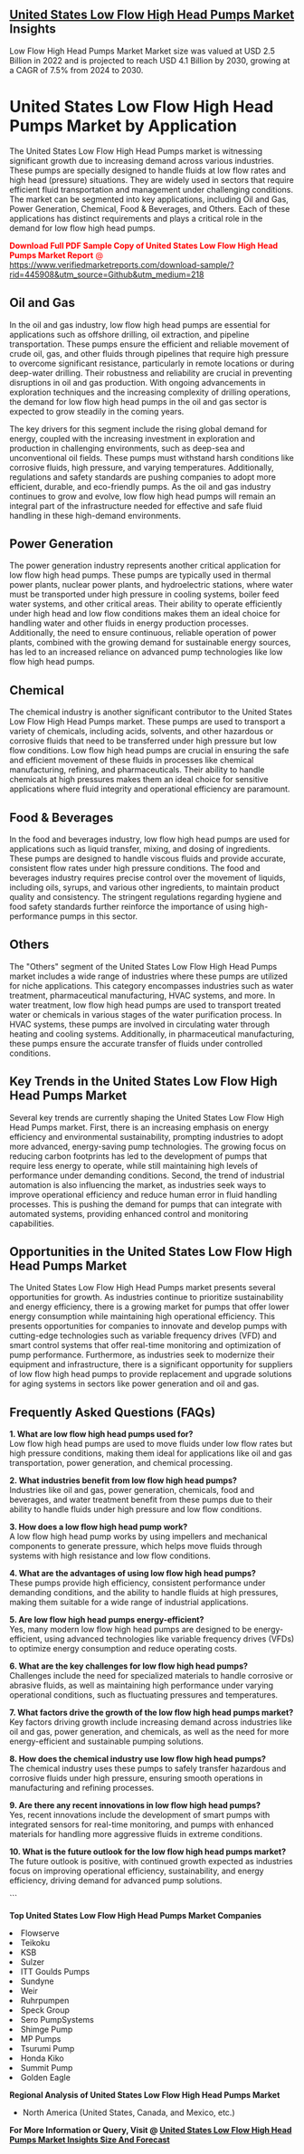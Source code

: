 <h2><a href="https://www.verifiedmarketreports.com/download-sample/?rid=445908&amp;utm_source=Github&amp;utm_medium=218" target="_blank">United States Low Flow High Head Pumps Market</a> Insights</h2><p>Low Flow High Head Pumps Market Market size was valued at USD 2.5 Billion in 2022 and is projected to reach USD 4.1 Billion by 2030, growing at a CAGR of 7.5% from 2024 to 2030.</p><p> <h1>United States Low Flow High Head Pumps Market by Application</h1> <p>The United States Low Flow High Head Pumps market is witnessing significant growth due to increasing demand across various industries. These pumps are specially designed to handle fluids at low flow rates and high head (pressure) situations. They are widely used in sectors that require efficient fluid transportation and management under challenging conditions. The market can be segmented into key applications, including Oil and Gas, Power Generation, Chemical, Food & Beverages, and Others. Each of these applications has distinct requirements and plays a critical role in the demand for low flow high head pumps. <p><span class=""><span style="color: #ff0000;"><strong>Download Full PDF Sample Copy of United States Low Flow High Head Pumps Market Report</strong> @ </span><a href="https://www.verifiedmarketreports.com/download-sample/?rid=445908&amp;utm_source=Github&amp;utm_medium=218" target="_blank">https://www.verifiedmarketreports.com/download-sample/?rid=445908&amp;utm_source=Github&amp;utm_medium=218</a></span></p></p> <h2>Oil and Gas</h2> <p>In the oil and gas industry, low flow high head pumps are essential for applications such as offshore drilling, oil extraction, and pipeline transportation. These pumps ensure the efficient and reliable movement of crude oil, gas, and other fluids through pipelines that require high pressure to overcome significant resistance, particularly in remote locations or during deep-water drilling. Their robustness and reliability are crucial in preventing disruptions in oil and gas production. With ongoing advancements in exploration techniques and the increasing complexity of drilling operations, the demand for low flow high head pumps in the oil and gas sector is expected to grow steadily in the coming years.</p> <p>The key drivers for this segment include the rising global demand for energy, coupled with the increasing investment in exploration and production in challenging environments, such as deep-sea and unconventional oil fields. These pumps must withstand harsh conditions like corrosive fluids, high pressure, and varying temperatures. Additionally, regulations and safety standards are pushing companies to adopt more efficient, durable, and eco-friendly pumps. As the oil and gas industry continues to grow and evolve, low flow high head pumps will remain an integral part of the infrastructure needed for effective and safe fluid handling in these high-demand environments.</p> <h2>Power Generation</h2> <p>The power generation industry represents another critical application for low flow high head pumps. These pumps are typically used in thermal power plants, nuclear power plants, and hydroelectric stations, where water must be transported under high pressure in cooling systems, boiler feed water systems, and other critical areas. Their ability to operate efficiently under high head and low flow conditions makes them an ideal choice for handling water and other fluids in energy production processes. Additionally, the need to ensure continuous, reliable operation of power plants, combined with the growing demand for sustainable energy sources, has led to an increased reliance on advanced pump technologies like low flow high head pumps.</p> <pWith the transition towards renewable energy and the aging infrastructure of existing power plants, there is an increasing emphasis on upgrading and maintaining efficient pump systems. This segment benefits from the ongoing development of nuclear power stations and other renewable energy projects, which demand high-efficiency pumping solutions. Moreover, the rising need for more sustainable and energy-efficient power generation methods encourages the adoption of these pumps. As the power generation sector becomes more diversified and complex, low flow high head pumps will continue to play an indispensable role in meeting operational and environmental objectives.</p> <h2>Chemical</h2> <p>The chemical industry is another significant contributor to the United States Low Flow High Head Pumps market. These pumps are used to transport a variety of chemicals, including acids, solvents, and other hazardous or corrosive fluids that need to be transferred under high pressure but low flow conditions. Low flow high head pumps are crucial in ensuring the safe and efficient movement of these fluids in processes like chemical manufacturing, refining, and pharmaceuticals. Their ability to handle chemicals at high pressures makes them an ideal choice for sensitive applications where fluid integrity and operational efficiency are paramount.</p> <pThe increasing demand for specialty chemicals and the expansion of the pharmaceutical industry are among the key factors driving the growth of this segment. In addition, the need for strict safety protocols and environmental regulations in the chemical industry pushes companies to adopt pumps that provide consistent performance under demanding conditions. Low flow high head pumps are particularly valuable in ensuring that chemical processes run smoothly while minimizing the risk of accidents or contamination. As the chemical industry continues to evolve and grow, especially in areas like biotechnology and green chemistry, the market for low flow high head pumps is expected to expand accordingly.</p> <h2>Food & Beverages</h2> <p>In the food and beverages industry, low flow high head pumps are used for applications such as liquid transfer, mixing, and dosing of ingredients. These pumps are designed to handle viscous fluids and provide accurate, consistent flow rates under high pressure conditions. The food and beverages industry requires precise control over the movement of liquids, including oils, syrups, and various other ingredients, to maintain product quality and consistency. The stringent regulations regarding hygiene and food safety standards further reinforce the importance of using high-performance pumps in this sector.</p> <pThe growing demand for processed and packaged food, along with the increasing trend of automation in food production, drives the need for specialized pumps like low flow high head pumps. Additionally, with the rising consumer preference for healthier and natural ingredients, the food and beverage industry is focusing on improving operational efficiency and reducing waste. These pumps play an essential role in achieving these goals, especially in large-scale production facilities. As consumer tastes continue to evolve and the industry seeks more sustainable practices, the demand for low flow high head pumps is expected to remain strong in the food and beverage sector.</p> <h2>Others</h2> <p>The "Others" segment of the United States Low Flow High Head Pumps market includes a wide range of industries where these pumps are utilized for niche applications. This category encompasses industries such as water treatment, pharmaceutical manufacturing, HVAC systems, and more. In water treatment, low flow high head pumps are used to transport treated water or chemicals in various stages of the water purification process. In HVAC systems, these pumps are involved in circulating water through heating and cooling systems. Additionally, in pharmaceutical manufacturing, these pumps ensure the accurate transfer of fluids under controlled conditions.</p> <pAs industries continue to innovate and expand, the demand for low flow high head pumps in these diverse applications is expected to rise. The versatility of these pumps, combined with their ability to provide consistent performance under low flow and high head conditions, makes them indispensable across multiple sectors. As companies continue to seek out more efficient and sustainable solutions, the low flow high head pumps market is likely to experience growth in these secondary segments as well, driven by both technological advancements and increased demand for fluid handling solutions.</p> <h2>Key Trends in the United States Low Flow High Head Pumps Market</h2> <p>Several key trends are currently shaping the United States Low Flow High Head Pumps market. First, there is an increasing emphasis on energy efficiency and environmental sustainability, prompting industries to adopt more advanced, energy-saving pump technologies. The growing focus on reducing carbon footprints has led to the development of pumps that require less energy to operate, while still maintaining high levels of performance under demanding conditions. Second, the trend of industrial automation is also influencing the market, as industries seek ways to improve operational efficiency and reduce human error in fluid handling processes. This is pushing the demand for pumps that can integrate with automated systems, providing enhanced control and monitoring capabilities.</p> <pAnother important trend is the rise in demand for pumps capable of handling more aggressive and hazardous fluids. As industries such as chemicals, oil, and gas push for deeper exploration and more challenging environments, the need for pumps that can handle corrosive, abrasive, and high-pressure fluids continues to grow. In addition, there is a clear shift towards more compact, modular pump designs that can easily be integrated into existing systems. This trend not only improves space utilization but also facilitates the maintenance and repair of pumps in complex industrial setups. With these trends, the low flow high head pumps market is expected to evolve significantly in the coming years, focusing on improved performance, sustainability, and operational efficiency.</p> <h2>Opportunities in the United States Low Flow High Head Pumps Market</h2> <p>The United States Low Flow High Head Pumps market presents several opportunities for growth. As industries continue to prioritize sustainability and energy efficiency, there is a growing market for pumps that offer lower energy consumption while maintaining high operational efficiency. This presents opportunities for companies to innovate and develop pumps with cutting-edge technologies such as variable frequency drives (VFD) and smart control systems that offer real-time monitoring and optimization of pump performance. Furthermore, as industries seek to modernize their equipment and infrastructure, there is a significant opportunity for suppliers of low flow high head pumps to provide replacement and upgrade solutions for aging systems in sectors like power generation and oil and gas.</p> <pAdditionally, the expansion of the renewable energy sector offers new growth prospects, especially as hydroelectric, geothermal, and biomass energy projects require reliable pumping solutions. The increasing demand for water treatment solutions, driven by growing environmental concerns and stricter regulations, also presents opportunities for low flow high head pumps in municipal and industrial water treatment applications. These evolving trends, combined with the growing need for energy-efficient and sustainable solutions across diverse industries, ensure that the market for low flow high head pumps will remain robust, offering significant growth opportunities for companies in the sector.</p> <h2>Frequently Asked Questions (FAQs)</h2> <p><strong>1. What are low flow high head pumps used for?</strong><br> Low flow high head pumps are used to move fluids under low flow rates but high pressure conditions, making them ideal for applications like oil and gas transportation, power generation, and chemical processing.</p> <p><strong>2. What industries benefit from low flow high head pumps?</strong><br> Industries like oil and gas, power generation, chemicals, food and beverages, and water treatment benefit from these pumps due to their ability to handle fluids under high pressure and low flow conditions.</p> <p><strong>3. How does a low flow high head pump work?</strong><br> A low flow high head pump works by using impellers and mechanical components to generate pressure, which helps move fluids through systems with high resistance and low flow conditions.</p> <p><strong>4. What are the advantages of using low flow high head pumps?</strong><br> These pumps provide high efficiency, consistent performance under demanding conditions, and the ability to handle fluids at high pressures, making them suitable for a wide range of industrial applications.</p> <p><strong>5. Are low flow high head pumps energy-efficient?</strong><br> Yes, many modern low flow high head pumps are designed to be energy-efficient, using advanced technologies like variable frequency drives (VFDs) to optimize energy consumption and reduce operating costs.</p> <p><strong>6. What are the key challenges for low flow high head pumps?</strong><br> Challenges include the need for specialized materials to handle corrosive or abrasive fluids, as well as maintaining high performance under varying operational conditions, such as fluctuating pressures and temperatures.</p> <p><strong>7. What factors drive the growth of the low flow high head pumps market?</strong><br> Key factors driving growth include increasing demand across industries like oil and gas, power generation, and chemicals, as well as the need for more energy-efficient and sustainable pumping solutions.</p> <p><strong>8. How does the chemical industry use low flow high head pumps?</strong><br> The chemical industry uses these pumps to safely transfer hazardous and corrosive fluids under high pressure, ensuring smooth operations in manufacturing and refining processes.</p> <p><strong>9. Are there any recent innovations in low flow high head pumps?</strong><br> Yes, recent innovations include the development of smart pumps with integrated sensors for real-time monitoring, and pumps with enhanced materials for handling more aggressive fluids in extreme conditions.</p> <p><strong>10. What is the future outlook for the low flow high head pumps market?</strong><br> The future outlook is positive, with continued growth expected as industries focus on improving operational efficiency, sustainability, and energy efficiency, driving demand for advanced pump solutions.</p> ```</p><p><strong>Top United States Low Flow High Head Pumps Market Companies</strong></p><div data-test-id=""><p><li>Flowserve</li><li> Teikoku</li><li> KSB</li><li> Sulzer</li><li> ITT Goulds Pumps</li><li> Sundyne</li><li> Weir</li><li> Ruhrpumpen</li><li> Speck Group</li><li> Sero PumpSystems</li><li> Shimge Pump</li><li> MP Pumps</li><li> Tsurumi Pump</li><li> Honda Kiko</li><li> Summit Pump</li><li> Golden Eagle</li></p><div><strong>Regional Analysis of&nbsp;United States Low Flow High Head Pumps Market</strong></div><ul><li dir="ltr"><p dir="ltr">North America&nbsp;(United States, Canada, and Mexico, etc.)</p></li></ul><p><strong>For More Information or Query, Visit @&nbsp;</strong><strong><a href="https://www.verifiedmarketreports.com/product/low-flow-high-head-pumps-market/?utm_source=Github&amp;utm_medium=218" target="_blank">United States Low Flow High Head Pumps Market Insights Size And Forecast</a></strong></p></div>
